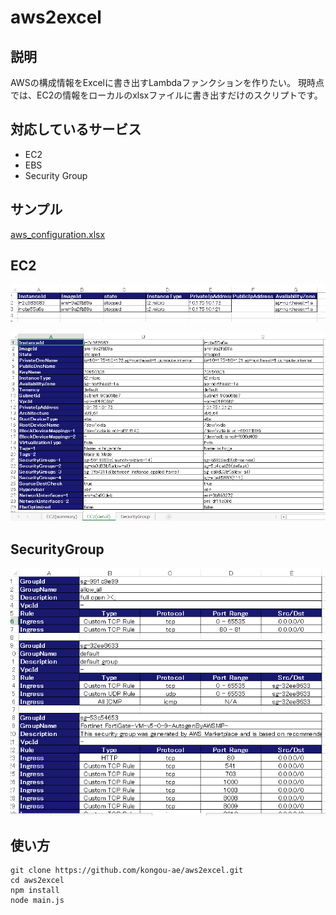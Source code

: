 # aws2excel

## 説明

AWSの構成情報をExcelに書き出すLambdaファンクションを作りたい。
現時点では、EC2の情報をローカルのxlsxファイルに書き出すだけのスクリプトです。

## 対応しているサービス

- EC2
- EBS
- Security Group

## サンプル

[aws_configuration.xlsx](https://github.com/kongou-ae/aws2excel/raw/master/sample/aws_configuration.xlsx)

## EC2

![ec2_summary](https://raw.githubusercontent.com/kongou-ae/aws2excel/master/sample/ex2_summary.png)

![ec2_detail](https://raw.githubusercontent.com/kongou-ae/aws2excel/master/sample/ec2_detail.png)

## SecurityGroup

![securitygrou@](https://raw.githubusercontent.com/kongou-ae/aws2excel/master/sample/securitygroup.png)


## 使い方

```
git clone https://github.com/kongou-ae/aws2excel.git
cd aws2excel
npm install
node main.js
```